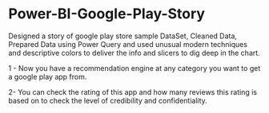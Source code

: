 # Power-BI-Google-Play-Story
Designed a story of google play store sample DataSet, Cleaned Data, Prepared Data using Power Query and used unusual modern techniques and descriptive colors to deliver the info and slicers to dig deep in the chart.

1 - Now you have a recommendation engine at any category you want to get a google play app from.

2- You can check the rating of this app and how many reviews this rating is based on to check the level of credibility and confidentiality.
